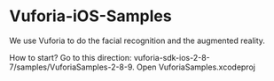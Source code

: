 Vuforia-iOS-Samples
===================

We use Vuforia to do the facial recognition and the augmented reality.


How to start?
Go to this direction: vuforia-sdk-ios-2-8-7/samples/VuforiaSamples-2-8-9. Open VuforiaSamples.xcodeproj

